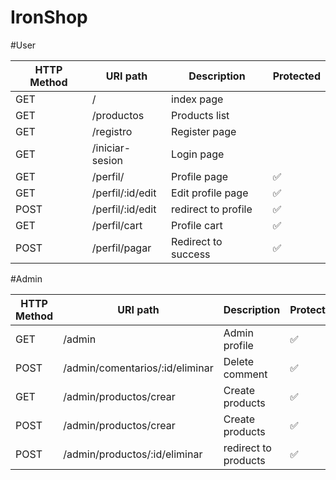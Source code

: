 # IronShop

#User

|  HTTP Method  |    URI path  		 			      |    Description        |  Protected |
| ------------- | ----------------------------|-----------------------|------------|
|     GET			  | /  				 			            | index page            |            |
|     GET			  | /productos				 			    | Products list         |            |
|     GET			  | /registro  		 		        	| Register page 	      |	           |
|     GET			  | /iniciar-sesion 	 			    | Login page  		      |            | 
|     GET			  | /perfil/ 	     			        | Profile page	        |     ✅     |
|     GET			  | /perfil/:id/edit   			    | Edit profile page     | 	  ✅     |
|     POST		  | /perfil/:id/edit   			    | redirect to profile  	|     ✅     |
|     GET			  | /perfil/cart  				      | Profile cart	       	|     ✅     |
|     POST		  | /perfil/pagar  				      | Redirect to success	  |     ✅     |


#Admin

|  HTTP Method  |    URI path  		 			            |    Description       |  Protected  |
| ------------- | ----------------------------------|--------------------- |-------------|
|       GET			| /admin  	    				            | Admin profile	   	   |  ✅         |
|       POST		| /admin/comentarios/:id/eliminar		| Delete comment	     |  ✅         |
|       GET			| /admin/productos/crear		        | Create products	     |  ✅         |
|       POST		| /admin/productos/crear		        | Create products      |  ✅         |
|       POST		| /admin/productos/:id/eliminar     | redirect to products |  ✅         |

